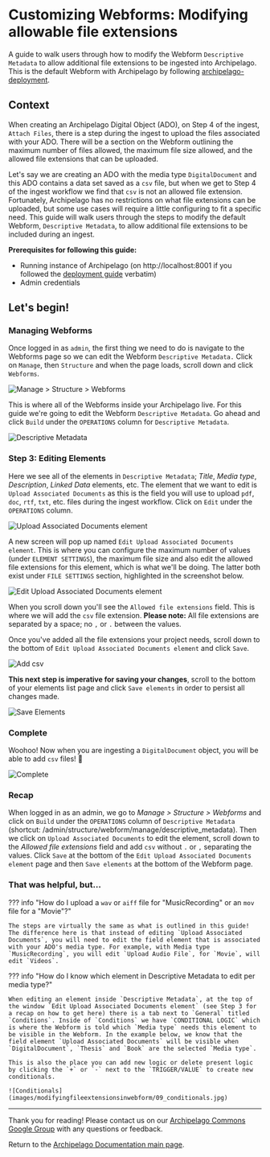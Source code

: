 # Customizing Webforms: Modifying allowable file extensions

A guide to walk users through how to modify the Webform `Descriptive Metadata` to allow additional file extensions to be ingested into Archipelago. This is the default Webform with Archipelago by following [archipelago-deployment](https://github.com/esmero/archipelago-deployment).

## Context

When creating an Archipelago Digital Object (ADO), on Step 4 of the ingest, `Attach Files`, there is a step during the ingest to upload the files associated with your ADO. There will be a section on the Webform outlining the maximum number of files allowed, the maximum file size allowed, and the allowed file extensions that can be uploaded.

Let's say we are creating an ADO with the media type `DigitalDocument` and this ADO contains a data set saved as a `csv` file, but when we get to Step 4 of the ingest workflow we find that `csv` is not an allowed file extension. Fortunately, Archipelago has no restrictions on what file extensions can be uploaded, but some use cases will require a little configuring to fit a specific need. This guide will walk users through the steps to modify the default Webform, `Descriptive Metadata`, to allow additional file extensions to be included during an ingest.

**Prerequisites for following this guide:**

- Running instance of Archipelago (on http://localhost:8001 if you followed the [deployment guide](quickstart.md#archipelago-docker-deployment) verbatim)
- Admin credentials

## Let's begin!

### Managing Webforms

Once logged in as `admin`, the first thing we need to do is navigate to the Webforms page so we can edit the Webform `Descriptive Metadata.` Click on `Manage`, then `Structure` and when the page loads, scroll down and click `Webforms`.

![Manage > Structure > Webforms](images/modifyingfileextensionsinwebform/02_manage-structure-webforms.jpg)

This is where all of the Webforms inside your Archipelago live. For this guide we're going to edit the Webform `Descriptive Metadata`. Go ahead and click `Build` under the `OPERATIONS` column for `Descriptive Metadata`.

![Descriptive Metadata](images/modifyingfileextensionsinwebform/03_webform-page.jpg)

### Step 3: Editing Elements

Here we see all of the elements in `Descriptive Metadata`; *Title*, *Media type*, *Description*, *Linked Data* elements, etc. The element that we want to edit is `Upload Associated Documents` as this is the field you will use to upload `pdf`, `doc`, `rtf`, `txt`, etc. files during the ingest workflow. Click on `Edit` under the `OPERATIONS` column.

![Upload Associated Documents element](images/modifyingfileextensionsinwebform/04_upload-associated-documents.jpg)

A new screen will pop up named `Edit Upload Associated Documents element`. This is where you can configure the maximum number of values (under `ELEMENT SETTINGS`), the maximum file size and also edit the allowed file extensions for this element, which is what we'll be doing. The latter both exist under `FILE SETTINGS` section, highlighted in the screenshot below.

![Edit Upload Associated Documents element](images/modifyingfileextensionsinwebform/05_edit-upload-associated-documents-element.jpg)

When you scroll down you'll see the `Allowed file extensions` field. This is where we will add the `csv` file extension. **Please note:** All file extensions are separated by a space; no `,` or `.` between the values.

Once you've added all the file extensions your project needs, scroll down to the bottom of `Edit Upload Associated Documents element` and click `Save`.

![Add csv](images/modifyingfileextensionsinwebform/06_add-csv.jpg)

**This next step is imperative for saving your changes**, scroll to the bottom of your elements list page and click `Save elements` in order to persist all changes made.

![Save Elements](images/modifyingfileextensionsinwebform/07_save-elements.jpg)

### Complete

Woohoo! Now when you are ingesting a `DigitalDocument` object, you will be able to add `csv` files! 🍓

![Complete](images/modifyingfileextensionsinwebform/08_complete.jpg)

### Recap

When logged in as an admin, we go to *Manage > Structure > Webforms* and click on `Build` under the `OPERATIONS` column of `Descriptive Metadata` (shortcut: /admin/structure/webform/manage/descriptive_metadata). Then we click on `Upload Associated Documents` to edit the element, scroll down to the *Allowed file extensions* field and add `csv` without `.` or `,` separating the values. Click `Save` at the bottom of the `Edit Upload Associated Documents element` page and then `Save elements` at the bottom of the Webform page.

### That was helpful, but...

??? info "How do I upload a `wav` or `aiff` file for "MusicRecording" or an `mov` file for a \"Movie\"?"

    The steps are virtually the same as what is outlined in this guide! The difference here is that instead of editing `Upload Associated Documents`, you will need to edit the field element that is associated with your ADO's media type. For example, with Media type `MusicRecording`, you will edit `Upload Audio File`, for `Movie`, will edit `Videos`.

??? info "How do I know which element in Descriptive Metadata to edit per media type?"

    When editing an element inside `Descriptive Metadata`, at the top of the window `Edit Upload Associated Documents element` (see Step 3 for a recap on how to get here) there is a tab next to `General` titled `Conditions`. Inside of `Conditions` we have `CONDITIONAL LOGIC` which is where the Webform is told which `Media type` needs this element to be visible in the Webform. In the example below, we know that the field element `Upload Associated Documents` will be visible when `DigitalDocument`, `Thesis` and `Book` are the selected `Media type`.
    
    This is also the place you can add new logic or delete present logic by clicking the `+` or `-` next to the `TRIGGER/VALUE` to create new conditionals.
    
    ![Conditionals](images/modifyingfileextensionsinwebform/09_conditionals.jpg)

___

Thank you for reading! Please contact us on our [Archipelago Commons Google Group](https://groups.google.com/forum/#!forum/archipelago-commons) with any questions or feedback.

Return to the [Archipelago Documentation main page](index.md).
